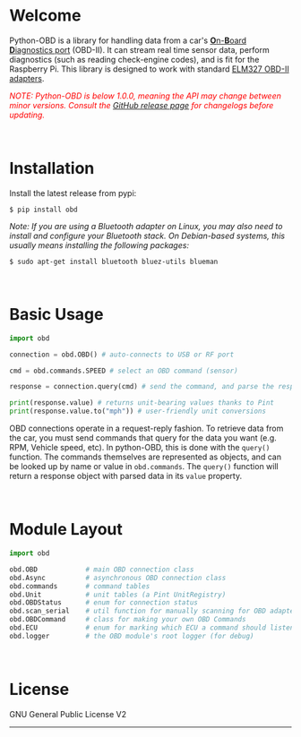 # Welcome

Python-OBD is a library for handling data from a car's [**O**n-**B**oard **D**iagnostics port](https://en.wikipedia.org/wiki/On-board_diagnostics) (OBD-II). It can stream real time sensor data, perform diagnostics (such as reading check-engine codes), and is fit for the Raspberry Pi. This library is designed to work with standard [ELM327 OBD-II adapters](http://www.amazon.com/s/ref=nb_sb_noss?field-keywords=elm327).

<span style="color:red">*NOTE: Python-OBD is below 1.0.0, meaning the API may change between minor versions. Consult the [GitHub release page](https://github.com/brendan-w/python-OBD/releases) for changelogs before updating.*</span>

<br>

# Installation

Install the latest release from pypi:

```shell
$ pip install obd
```

*Note: If you are using a Bluetooth adapter on Linux, you may also need to install and configure your Bluetooth stack. On Debian-based systems, this usually means installing the following packages:*

```shell
$ sudo apt-get install bluetooth bluez-utils blueman
```

<br>

# Basic Usage

```python
import obd

connection = obd.OBD() # auto-connects to USB or RF port

cmd = obd.commands.SPEED # select an OBD command (sensor)

response = connection.query(cmd) # send the command, and parse the response

print(response.value) # returns unit-bearing values thanks to Pint
print(response.value.to("mph")) # user-friendly unit conversions
```

OBD connections operate in a request-reply fashion. To retrieve data from the car, you must send commands that query for the data you want (e.g. RPM, Vehicle speed, etc). In python-OBD, this is done with the `query()` function. The commands themselves are represented as objects, and can be looked up by name or value in `obd.commands`. The `query()` function will return a response object with parsed data in its `value` property.

<br>

# Module Layout

```python
import obd

obd.OBD            # main OBD connection class
obd.Async          # asynchronous OBD connection class
obd.commands       # command tables
obd.Unit           # unit tables (a Pint UnitRegistry)
obd.OBDStatus      # enum for connection status
obd.scan_serial    # util function for manually scanning for OBD adapters
obd.OBDCommand     # class for making your own OBD Commands
obd.ECU            # enum for marking which ECU a command should listen to
obd.logger         # the OBD module's root logger (for debug)
```

<br>

# License

GNU General Public License V2

---

<br>
